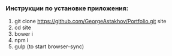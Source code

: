 ### Инструкции по установке приложения:
1. git clone https://github.com/GeorgeAstakhov/Portfolio.git site
2. cd site
3. bower i
4. npm i
5. gulp (to start browser-sync)